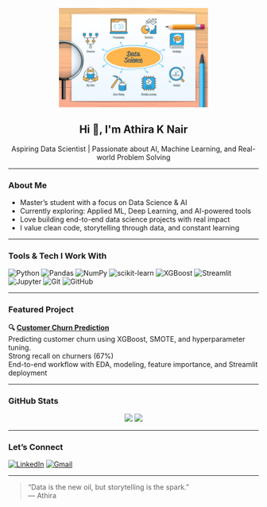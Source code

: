  <!-- 👩🏻 Personal GitHub Profile README for Athira K Nair -->

<p align="center">
  <img src="istockphoto-1412159162-612x612.jpg" width="300" />
</p>











<h2 align="center">Hi 👋, I'm Athira K Nair</h2>

<p align="center">
   Aspiring Data Scientist | Passionate about AI, Machine Learning, and Real-world Problem Solving  
</p>

---

###  About Me

-  Master’s student with a focus on Data Science & AI
-  Currently exploring: Applied ML, Deep Learning, and AI-powered tools
-  Love building end-to-end data science projects with real impact
-  I value clean code, storytelling through data, and constant learning

---

###  Tools & Tech I Work With

![Python](https://img.shields.io/badge/-Python-333?style=flat&logo=python)
![Pandas](https://img.shields.io/badge/-Pandas-150458?style=flat&logo=pandas)
![NumPy](https://img.shields.io/badge/-NumPy-013243?style=flat&logo=numpy)
![scikit-learn](https://img.shields.io/badge/-Scikit--Learn-F7931E?style=flat&logo=scikit-learn)
![XGBoost](https://img.shields.io/badge/-XGBoost-FF6600?style=flat)
![Streamlit](https://img.shields.io/badge/-Streamlit-FF4B4B?style=flat&logo=streamlit)
![Jupyter](https://img.shields.io/badge/-Jupyter-F37626?style=flat&logo=jupyter)
![Git](https://img.shields.io/badge/-Git-F05032?style=flat&logo=git)
![GitHub](https://img.shields.io/badge/-GitHub-181717?style=flat&logo=github)

---

###  Featured Project

**🔍 [Customer Churn Prediction](https://github.com/athiraknair08/customer-churn-prediction)**  
Predicting customer churn using XGBoost, SMOTE, and hyperparameter tuning.  
 Strong recall on churners (67%)  
 End-to-end workflow with EDA, modeling, feature importance, and Streamlit deployment

---

###  GitHub Stats

<p align="center">
  <img src="https://github-readme-stats.vercel.app/api?username=athiraknair08&show_icons=true&theme=vue-dark&hide=stars" width="450"/>
  <img src="https://github-readme-stats.vercel.app/api/top-langs/?username=athiraknair08&layout=compact&theme=vue-dark" width="300"/>
</p>

---

###  Let’s Connect

[![LinkedIn](https://img.shields.io/badge/-LinkedIn-blue?style=flat-square&logo=linkedin)](https://www.linkedin.com/in/athira-krishnankutty-nair-611ab11aa)
[![Gmail](https://img.shields.io/badge/-athiraknair0826@gmail.com-D14836?style=flat-square&logo=gmail&logoColor=white)](mailto:athiraknair0826@gmail.com)

---

>  “Data is the new oil, but storytelling is the spark.”  
> — Athira

